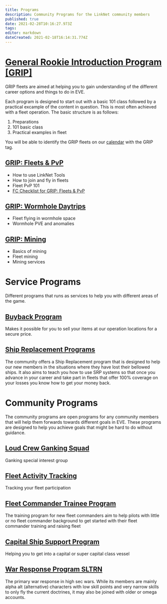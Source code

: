 ```yaml
---
title: Programs
description: Community Programs for the LinkNet community members
published: true
date: 2021-02-28T10:16:27.973Z
tags: 
editor: markdown
dateCreated: 2021-02-18T16:14:31.774Z
---
```


# [General Rookie Introduction Program [GRIP]](https://wiki.eve-linknet.com/en/community-programs/general-rookie-introduction-program)
GRIP fleets are aimed at helping you to gain understanding of the different career options and things to do in EVE. 

Each program is designed to start out with a basic 101 class followed by a practical excample of the content in question. This is most often achieved with a fleet operation. The basic structure is as follows:
1. Preparations
1. 101 basic class
1. Practical examples in fleet

You will be able to identify the GRIP fleets on our [calendar](https://auth.eve-linknet.com/opcalendar/) with the GRIP tag.

## [GRIP: Fleets & PvP](/community-programs/mqp)
- How to use LinkNet Tools
- How to join and fly in fleets
- Fleet PvP 101
- [FC Checklist for GRIP: Fleets & PvP](https://wiki.eve-linknet.com/groups-and-roles/fc-mqp-checklist)

## [GRIP: Wormhole Daytrips](/community-programs/wh-daytrips)
- Fleet flying in wormhole space
- Wormhole PVE and anomalies

## [GRIP: Mining](/community-programs/career-introduction-mining)
- Basics of mining
- Fleet mining
- Mining services

# Service Programs
Different programs that runs as services to help you with different areas of the game.

## [Buyback Program](/community-programs/buyback)
Makes it possible for you to sell your items at our operation locations for a secure price.

## [Ship Replacement Programs](/community-programs/ship-replacement-program)
The community offers a Ship Replacement program that is designed to help our new members in the situations where they have lost their bellowed ships. It also aims to teach you how to use SRP systems so that once you advance in your career and take part in fleets that offer 100% coverage on your losses you know how to get your money back.

# Community Programs
The community programs are open programs for any community members that will help them forwards towards different goals in EVE. These programs are designed to help you achieve goals that might be hard to do without guidance.

## [Loud Crew Ganking Squad](/community-programs/loucr)
Ganking special interest group

## [Fleet Activity Tracking](/community-programs/fleet-activity-tracking)
Tracking your fleet participation

## [Fleet Commander Trainee Program](/community-programs/fleet-commander-trainee-program)
The training program for new fleet commanders aim to help pilots with little or no fleet commander background to get started with their fleet commander training and raising fleet

## [Capital Ship Support Program](/community-programs/capital-ship-support-program)
Helping you to get into a capital or super capital class vessel

## [War Response Program SLTRN](/community-programs/war-response-program)
The primary war response in high sec wars. While its members are mainly alpha alt (alternative) characters with low skill points and very narrow skills to only fly the current doctrines, it may also be joined with older or omega accounts.
